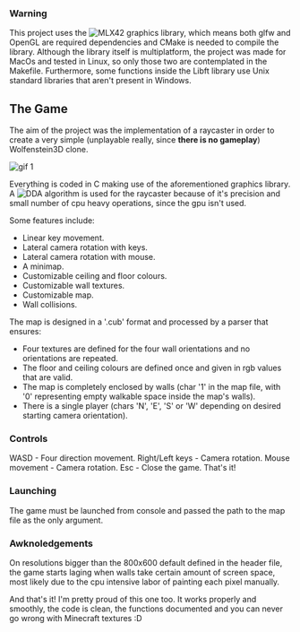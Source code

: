 ### Warning
This project uses the ![MLX42](https://github.com/codam-coding-college/MLX42) graphics library, which means both glfw and OpenGL are required dependencies and CMake is needed to compile the library. Although the library itself is multiplatform, the project was made for MacOs and tested in Linux, so only those two are contemplated in the Makefile. Furthermore, some functions inside the Libft library use Unix standard libraries that aren't present in Windows.

## The Game
The aim of the project was the implementation of a raycaster in order to create a very simple (unplayable really, since **there is no gameplay**) Wolfenstein3D clone.

![gif 1](./gifs/chikigif1.gif)

Everything is coded in C making use of the aforementioned graphics library. A ![DDA algorithm](https://en.wikipedia.org/wiki/Digital_differential_analyzer_(graphics_algorithm)) is used for the raycaster because of it's precision and small number of cpu heavy operations, since the gpu isn't used.

Some features include:
- Linear key movement.
- Lateral camera rotation with keys.
- Lateral camera rotation with mouse.
- A minimap.
- Customizable ceiling and floor colours.
- Customizable wall textures.
- Customizable map.
- Wall collisions.

The map is designed in a '.cub' format and processed by a parser that ensures:
- Four textures are defined for the four wall orientations and no orientations are repeated.
- The floor and ceiling colours are defined once and given in rgb values that are valid.
- The map is completely enclosed by walls (char '1' in the map file, with '0' representing empty walkable space inside the map's walls).
- There is a single player (chars 'N', 'E', 'S' or 'W' depending on desired starting camera orientation).

### Controls
WASD - Four direction movement.
Right/Left keys - Camera rotation.
Mouse movement - Camera rotation.
Esc - Close the game.
That's it!

### Launching
The game must be launched from console and passed the path to the map file as the only argument.

### Awknoledgements
On resolutions bigger than the 800x600 default defined in the header file, the game starts laging when walls take certain amount of screen space, most likely due to the cpu intensive labor of painting each pixel manually.


And that's it! I'm pretty proud of this one too. It works properly and smoothly, the code is clean, the functions documented and you can never go wrong with Minecraft textures :D
